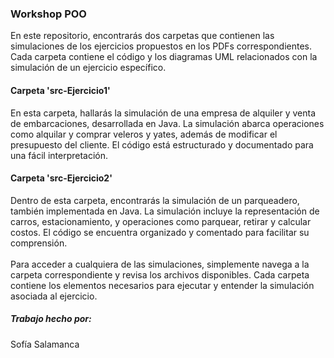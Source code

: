 ### Workshop POO 
En este repositorio, encontrarás dos carpetas que contienen las simulaciones de los ejercicios propuestos en los PDFs correspondientes. Cada carpeta contiene el código y los diagramas UML relacionados con la simulación de un ejercicio específico.

#### Carpeta 'src-Ejercicio1'
En esta carpeta, hallarás la simulación de una empresa de alquiler y venta de embarcaciones, desarrollada en Java. La simulación abarca operaciones como alquilar y comprar veleros y yates, además de modificar el presupuesto del cliente. El código está estructurado y documentado para una fácil interpretación.

#### Carpeta 'src-Ejercicio2'
Dentro de esta carpeta, encontrarás la simulación de un parqueadero, también implementada en Java. La simulación incluye la representación de carros, estacionamiento, y operaciones como parquear, retirar y calcular costos. El código se encuentra organizado y comentado para facilitar su comprensión. <br>
<br>
Para acceder a cualquiera de las simulaciones, simplemente navega a la carpeta correspondiente y revisa los archivos disponibles. Cada carpeta contiene los elementos necesarios para ejecutar y entender la simulación asociada al ejercicio. <br>

##### Trabajo hecho por: 
Sofía Salamanca
